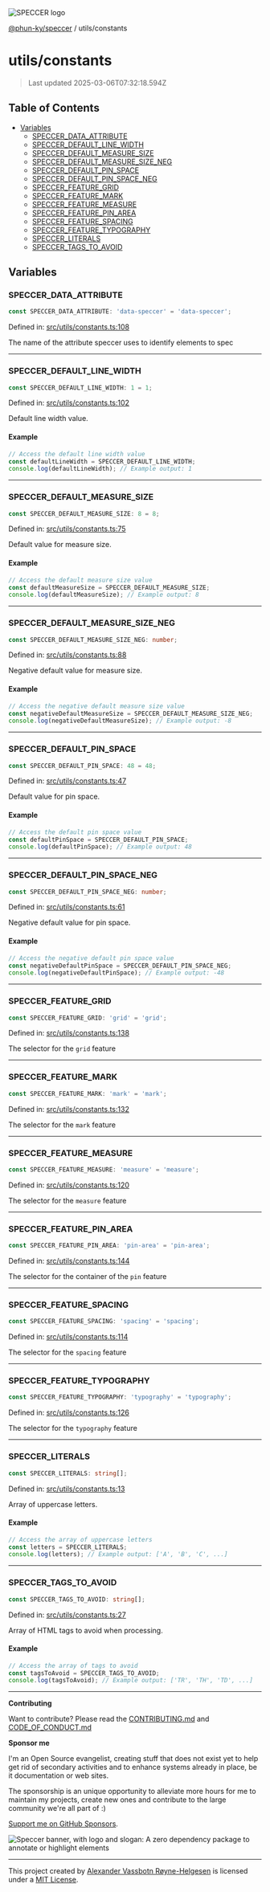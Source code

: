 <div>
  <img alt="SPECCER logo" src="https://raw.githubusercontent.com/phun-ky/speccer/main/public/logo-speccer-horizontal-colored-package.svg?raw=true" style="max-height:32px;" />
</div>

[@phun-ky/speccer](../README.md) / utils/constants

# utils/constants

> Last updated 2025-03-06T07:32:18.594Z

## Table of Contents

- [Variables](#variables)
  - [SPECCER_DATA_ATTRIBUTE](#speccer_data_attribute)
  - [SPECCER_DEFAULT_LINE_WIDTH](#speccer_default_line_width)
  - [SPECCER_DEFAULT_MEASURE_SIZE](#speccer_default_measure_size)
  - [SPECCER_DEFAULT_MEASURE_SIZE_NEG](#speccer_default_measure_size_neg)
  - [SPECCER_DEFAULT_PIN_SPACE](#speccer_default_pin_space)
  - [SPECCER_DEFAULT_PIN_SPACE_NEG](#speccer_default_pin_space_neg)
  - [SPECCER_FEATURE_GRID](#speccer_feature_grid)
  - [SPECCER_FEATURE_MARK](#speccer_feature_mark)
  - [SPECCER_FEATURE_MEASURE](#speccer_feature_measure)
  - [SPECCER_FEATURE_PIN_AREA](#speccer_feature_pin_area)
  - [SPECCER_FEATURE_SPACING](#speccer_feature_spacing)
  - [SPECCER_FEATURE_TYPOGRAPHY](#speccer_feature_typography)
  - [SPECCER_LITERALS](#speccer_literals)
  - [SPECCER_TAGS_TO_AVOID](#speccer_tags_to_avoid)

## Variables

### SPECCER_DATA_ATTRIBUTE

```ts
const SPECCER_DATA_ATTRIBUTE: 'data-speccer' = 'data-speccer';
```

Defined in:
[src/utils/constants.ts:108](https://github.com/phun-ky/speccer/blob/main/src/utils/constants.ts#L108)

The name of the attribute speccer uses to identify elements to spec

---

### SPECCER_DEFAULT_LINE_WIDTH

```ts
const SPECCER_DEFAULT_LINE_WIDTH: 1 = 1;
```

Defined in:
[src/utils/constants.ts:102](https://github.com/phun-ky/speccer/blob/main/src/utils/constants.ts#L102)

Default line width value.

#### Example

```ts
// Access the default line width value
const defaultLineWidth = SPECCER_DEFAULT_LINE_WIDTH;
console.log(defaultLineWidth); // Example output: 1
```

---

### SPECCER_DEFAULT_MEASURE_SIZE

```ts
const SPECCER_DEFAULT_MEASURE_SIZE: 8 = 8;
```

Defined in:
[src/utils/constants.ts:75](https://github.com/phun-ky/speccer/blob/main/src/utils/constants.ts#L75)

Default value for measure size.

#### Example

```ts
// Access the default measure size value
const defaultMeasureSize = SPECCER_DEFAULT_MEASURE_SIZE;
console.log(defaultMeasureSize); // Example output: 8
```

---

### SPECCER_DEFAULT_MEASURE_SIZE_NEG

```ts
const SPECCER_DEFAULT_MEASURE_SIZE_NEG: number;
```

Defined in:
[src/utils/constants.ts:88](https://github.com/phun-ky/speccer/blob/main/src/utils/constants.ts#L88)

Negative default value for measure size.

#### Example

```ts
// Access the negative default measure size value
const negativeDefaultMeasureSize = SPECCER_DEFAULT_MEASURE_SIZE_NEG;
console.log(negativeDefaultMeasureSize); // Example output: -8
```

---

### SPECCER_DEFAULT_PIN_SPACE

```ts
const SPECCER_DEFAULT_PIN_SPACE: 48 = 48;
```

Defined in:
[src/utils/constants.ts:47](https://github.com/phun-ky/speccer/blob/main/src/utils/constants.ts#L47)

Default value for pin space.

#### Example

```ts
// Access the default pin space value
const defaultPinSpace = SPECCER_DEFAULT_PIN_SPACE;
console.log(defaultPinSpace); // Example output: 48
```

---

### SPECCER_DEFAULT_PIN_SPACE_NEG

```ts
const SPECCER_DEFAULT_PIN_SPACE_NEG: number;
```

Defined in:
[src/utils/constants.ts:61](https://github.com/phun-ky/speccer/blob/main/src/utils/constants.ts#L61)

Negative default value for pin space.

#### Example

```ts
// Access the negative default pin space value
const negativeDefaultPinSpace = SPECCER_DEFAULT_PIN_SPACE_NEG;
console.log(negativeDefaultPinSpace); // Example output: -48
```

---

### SPECCER_FEATURE_GRID

```ts
const SPECCER_FEATURE_GRID: 'grid' = 'grid';
```

Defined in:
[src/utils/constants.ts:138](https://github.com/phun-ky/speccer/blob/main/src/utils/constants.ts#L138)

The selector for the `grid` feature

---

### SPECCER_FEATURE_MARK

```ts
const SPECCER_FEATURE_MARK: 'mark' = 'mark';
```

Defined in:
[src/utils/constants.ts:132](https://github.com/phun-ky/speccer/blob/main/src/utils/constants.ts#L132)

The selector for the `mark` feature

---

### SPECCER_FEATURE_MEASURE

```ts
const SPECCER_FEATURE_MEASURE: 'measure' = 'measure';
```

Defined in:
[src/utils/constants.ts:120](https://github.com/phun-ky/speccer/blob/main/src/utils/constants.ts#L120)

The selector for the `measure` feature

---

### SPECCER_FEATURE_PIN_AREA

```ts
const SPECCER_FEATURE_PIN_AREA: 'pin-area' = 'pin-area';
```

Defined in:
[src/utils/constants.ts:144](https://github.com/phun-ky/speccer/blob/main/src/utils/constants.ts#L144)

The selector for the container of the `pin` feature

---

### SPECCER_FEATURE_SPACING

```ts
const SPECCER_FEATURE_SPACING: 'spacing' = 'spacing';
```

Defined in:
[src/utils/constants.ts:114](https://github.com/phun-ky/speccer/blob/main/src/utils/constants.ts#L114)

The selector for the `spacing` feature

---

### SPECCER_FEATURE_TYPOGRAPHY

```ts
const SPECCER_FEATURE_TYPOGRAPHY: 'typography' = 'typography';
```

Defined in:
[src/utils/constants.ts:126](https://github.com/phun-ky/speccer/blob/main/src/utils/constants.ts#L126)

The selector for the `typography` feature

---

### SPECCER_LITERALS

```ts
const SPECCER_LITERALS: string[];
```

Defined in:
[src/utils/constants.ts:13](https://github.com/phun-ky/speccer/blob/main/src/utils/constants.ts#L13)

Array of uppercase letters.

#### Example

```ts
// Access the array of uppercase letters
const letters = SPECCER_LITERALS;
console.log(letters); // Example output: ['A', 'B', 'C', ...]
```

---

### SPECCER_TAGS_TO_AVOID

```ts
const SPECCER_TAGS_TO_AVOID: string[];
```

Defined in:
[src/utils/constants.ts:27](https://github.com/phun-ky/speccer/blob/main/src/utils/constants.ts#L27)

Array of HTML tags to avoid when processing.

#### Example

```ts
// Access the array of tags to avoid
const tagsToAvoid = SPECCER_TAGS_TO_AVOID;
console.log(tagsToAvoid); // Example output: ['TR', 'TH', 'TD', ...]
```

---

**Contributing**

Want to contribute? Please read the
[CONTRIBUTING.md](https://github.com/phun-ky/speccer/blob/main/CONTRIBUTING.md)
and
[CODE_OF_CONDUCT.md](https://github.com/phun-ky/speccer/blob/main/CODE_OF_CONDUCT.md)

**Sponsor me**

I'm an Open Source evangelist, creating stuff that does not exist yet to help
get rid of secondary activities and to enhance systems already in place, be it
documentation or web sites.

The sponsorship is an unique opportunity to alleviate more hours for me to
maintain my projects, create new ones and contribute to the large community
we're all part of :)

[Support me on GitHub Sponsors](https://github.com/sponsors/phun-ky).

![Speccer banner, with logo and slogan: A zero dependency package to annotate or highlight elements](https://github.com/phun-ky/speccer/blob/main/public/speccer-banner.png?raw=true)

---

This project created by [Alexander Vassbotn Røyne-Helgesen](http://phun-ky.net)
is licensed under a [MIT License](https://choosealicense.com/licenses/mit/).

